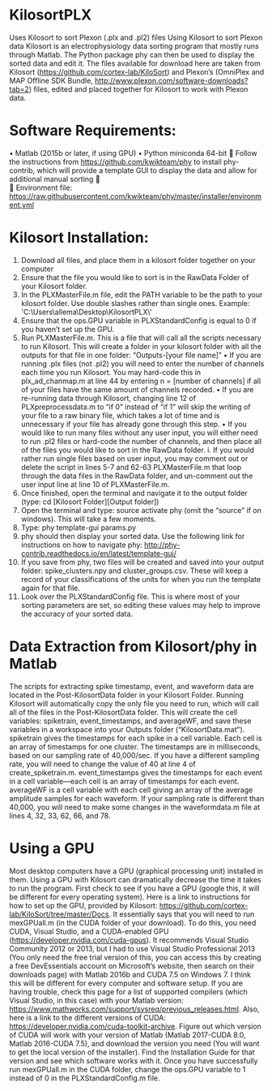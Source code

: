 # KilosortPLX
Uses Kilosort to sort Plexon (.plx and .pl2) files
Using Kilosort to sort Plexon data
Kilosort is an electrophysiology data sorting program that mostly runs through Matlab. The Python package phy can then be used to display the sorted data and edit it. The files available for download here are taken from Kilosort (https://github.com/cortex-lab/KiloSort) and Plexon’s (OmniPlex and MAP Offline SDK Bundle, http://www.plexon.com/software-downloads?tab=2) files, edited and placed together for Kilosort to work with Plexon data.

# Software Requirements:
•	Matlab (2015b or later, if using GPU)
•	Python miniconda 64-bit
	Follow the instructions from https://github.com/kwikteam/phy to install phy-contrib, which will provide a template GUI to display the data and allow for additional manual sorting
	 
	Environment file: https://raw.githubusercontent.com/kwikteam/phy/master/installer/environment.yml 

# Kilosort Installation:
1.	Download all files, and place them in a kilosort folder together on your computer
2.	Ensure that the file you would like to sort is in the RawData Folder of your Kilosort folder. 
3.	In the PLXMasterFile.m file, edit the PATH variable to be the path to your kilosort folder. Use double slashes rather than single ones. Example: 'C:\\Users\\allema\\Desktop\\KilosortPLX\\'
4.	Ensure that the ops.GPU variable in PLXStandardConfig is equal to 0 if you haven’t set up the GPU.
5.	Run PLXMasterFile.m. This is a file that will call all the scripts necessary to run Kilosort. This will create a folder in your kilosort folder with all the outputs for that file in one folder: “Outputs-[your file name]”
•	If you are running .plx files (not .pl2) you will need to enter the number of channels each time you run Kilosort. You may hard-code this in plx_ad_chanmap.m at line 44 by entering n = [number of channels] if all of your files have the same amount of channels recorded.
•	If you are re-running data through Kilosort, changing line 12 of PLXpreprocessdata.m to “if 0” instead of “if 1” will skip the writing of your file to a raw binary file, which takes a lot of time and is unnecessary if your file has already gone through this step.
•	If you would like to run many files without any user input, you will either need to run .pl2 files or hard-code the number of channels, and then place all of the files you would like to sort in the RawData folder.
i.	If you would rather run single files based on user input, you may comment out or delete the script in lines 5-7 and 62-63 PLXMasterFile.m that loop through the data files in the RawData folder, and un-comment out the user input line at line 10 of PLXMasterFile.m.
6.	Once finished, open the terminal and navigate it to the output folder (type: cd [Kilosort Folder]\[Output folder])
7.	Open the terminal and type: source activate phy (omit the “source” if on windows). This will take a few moments.
8.	Type: phy template-gui params.py
9.	phy should then display your sorted data. Use the following link for instructions on how to navigate phy: http://phy-contrib.readthedocs.io/en/latest/template-gui/ 
10.	If you save from phy, two files will be created and saved into your output folder: spike_clusters.npy and cluster_groups.csv. These will keep a record of your classifications of the units for when you run the template again for that file.
11.	Look over the PLXStandardConfig file. This is where most of your sorting parameters are set, so editing these values may help to improve the accuracy of your sorted data.

# Data Extraction from Kilosort/phy in Matlab
The scripts for extracting spike timestamp, event, and waveform data are located in the Post-KilosortData folder in your Kilosort Folder. Running Kilosort will automatically copy the only file you need to run, which will call all of the files in the Post-KilosortData folder. This will create the cell variables: spiketrain, event_timestamps, and averageWF, and save these variables in a workspace into your Outputs folder (“KilosortData.mat”).
spiketrain gives the timestamps for each spike in a cell variable. Each cell is an array of timestamps for one cluster. The timestamps are in milliseconds, based on our sampling rate of 40,000/sec. If you have a different sampling rate, you will need to change the value of 40 at line 4 of create_spiketrain.m. 
event_timestamps gives the timestamps for each event in a cell variable—each cell is an array of timestamps for each event.
averageWF is a cell variable with each cell giving an array of the average amplitude samples for each waveform. If your sampling rate is different than 40,000, you will need to make some changes in the waveformdata.m file at lines 4, 32, 33, 62, 66, and 78.

# Using a GPU
Most desktop computers have a GPU (graphical processing unit) installed in them. Using a GPU with Kilosort can dramatically decrease the time it takes to run the program. First check to see if you have a GPU (google this, it will be different for every operating system). Here is a link to instructions for how to set up the GPU, provided by Kilosort: https://github.com/cortex-lab/KiloSort/tree/master/Docs. It essentially says that you will need to run mexGPUall.m (in the CUDA folder of your download). To do this, you need CUDA, Visual Studio, and a CUDA-enabled GPU (https://developer.nvidia.com/cuda-gpus). It recommends Visual Studio Community 2012 or 2013, but I had to use Visual Studio Professional 2013 (You only need the free trial version of this, you can access this by creating a free DevEssentials account on Microsoft’s website, then search on their downloads page) with Matlab 2016b and CUDA 7.5 on Windows 7. I think this will be different for every computer and software setup. If you are having trouble, check this page for a list of supported compilers (which Visual Studio, in this case) with your Matlab version: https://www.mathworks.com/support/sysreq/previous_releases.html. Also, here is a link to the different versions of CUDA: https://developer.nvidia.com/cuda-toolkit-archive. Figure out which version of CUDA will work with your version of Matlab (Matlab 2017-CUDA 8.0, Matlab 2016-CUDA 7.5), and download the version you need (You will want to get the local version of the installer). Find the Installation Guide for that version and see which software works with it.
Once you have successfully run mexGPUall.m in the CUDA folder, change the ops.GPU variable to 1 instead of 0 in the PLXStandardConfig.m file.
